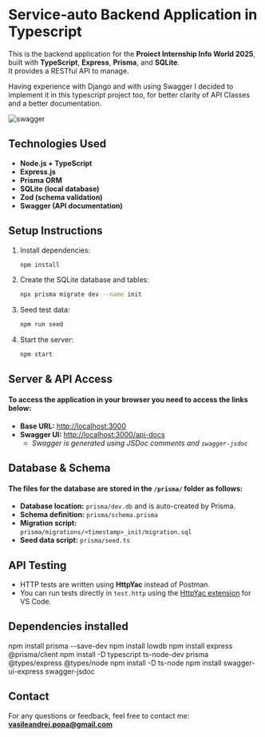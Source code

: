 # Service-auto Backend Application in Typescript

This is the backend application for the **Proiect Internship Info World 2025**, built with **TypeScript**, **Express**, **Prisma**, and **SQLite**.  
It provides a RESTful API to manage.

Having experience with Django and with using Swagger I decided to implement it in this typescript project too, for better clarity of API Classes and a better documentation.

![swagger](https://github.com/user-attachments/assets/5a4c4737-7eb9-4f8e-ab3a-165a33362251)


## Technologies Used

- **Node.js + TypeScript**
- **Express.js**
- **Prisma ORM**
- **SQLite (local database)**
- **Zod (schema validation)**
- **Swagger (API documentation)**

## Setup Instructions

1. Install dependencies:
   ```bash
   npm install
2. Create the SQLite database and tables:
   ```bash
   npx prisma migrate dev --name init
3. Seed test data:
   ```bash
   npm run seed
4. Start the server:
   ```bash
   npm start

## Server & API Access

#### To access the application in your browser you need to access the links below:

- **Base URL:** [http://localhost:3000](http://localhost:3000)
- **Swagger UI:** [http://localhost:3000/api-docs](http://localhost:3000/api-docs)  
  - *Swagger is generated using JSDoc comments and `swagger-jsdoc`*


## Database & Schema

#### The files for the database are stored in the `/prisma/` folder as follows:

- **Database location:** `prisma/dev.db` and is auto-created by Prisma.
- **Schema definition:** `prisma/schema.prisma`
- **Migration script:**  
  `prisma/migrations/<timestamp>_init/migration.sql`
- **Seed data script:** `prisma/seed.ts`  


## API Testing

* HTTP tests are written using **HttpYac** instead of Postman.
* You can run tests directly in `test.http` using the [HttpYac extension](https://marketplace.visualstudio.com/items?itemName=anweber.vscode-httpyac) for VS Code.


## Dependencies installed
npm install prisma --save-dev
npm install lowdb
npm install express @prisma/client
npm install -D typescript ts-node-dev prisma @types/express @types/node
npm install -D ts-node
npm install swagger-ui-express swagger-jsdoc


## Contact

For any questions or feedback, feel free to contact me:
**[vasileandrei.popa@gmail.com](mailto:vasileandrei.popa@gmail.com)**


